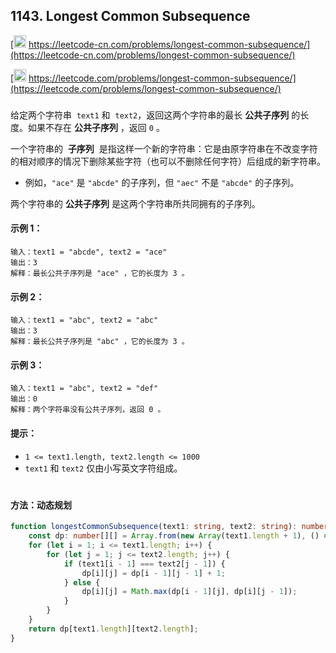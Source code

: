## 1143. Longest Common Subsequence

[<img src="https://static.leetcode-cn.com/cn-mono-assets/production/assets/logo-dark-cn.c42314a8.svg" height="20" /> https://leetcode-cn.com/problems/longest-common-subsequence/](https://leetcode-cn.com/problems/longest-common-subsequence/)

[<img src="https://assets.leetcode.com/static_assets/public/webpack_bundles/images/logo-dark.e99485d9b.svg" height="20"/> https://leetcode.com/problems/longest-common-subsequence/](https://leetcode.com/problems/longest-common-subsequence/)

###

给定两个字符串  `text1` 和  `text2`，返回这两个字符串的最长 **公共子序列** 的长度。如果不存在 **公共子序列** ，返回 `0` 。

一个字符串的  **子序列**  是指这样一个新的字符串：它是由原字符串在不改变字符的相对顺序的情况下删除某些字符（也可以不删除任何字符）后组成的新字符串。

-   例如，`"ace"` 是 `"abcde"` 的子序列，但 `"aec"` 不是 `"abcde"` 的子序列。

两个字符串的 **公共子序列** 是这两个字符串所共同拥有的子序列。

#### 示例 1：

```
输入：text1 = "abcde", text2 = "ace"
输出：3
解释：最长公共子序列是 "ace" ，它的长度为 3 。
```

#### 示例 2：

```
输入：text1 = "abc", text2 = "abc"
输出：3
解释：最长公共子序列是 "abc" ，它的长度为 3 。
```

#### 示例 3：

```
输入：text1 = "abc", text2 = "def"
输出：0
解释：两个字符串没有公共子序列，返回 0 。
```

#### 提示：

-   `1 <= text1.length, text2.length <= 1000`
-   `text1` 和 `text2` 仅由小写英文字符组成。

#

#### 方法：动态规划

```ts
function longestCommonSubsequence(text1: string, text2: string): number {
    const dp: number[][] = Array.from(new Array(text1.length + 1), () => new Array(text2.length + 1).fill(0));
    for (let i = 1; i <= text1.length; i++) {
        for (let j = 1; j <= text2.length; j++) {
            if (text1[i - 1] === text2[j - 1]) {
                dp[i][j] = dp[i - 1][j - 1] + 1;
            } else {
                dp[i][j] = Math.max(dp[i - 1][j], dp[i][j - 1]);
            }
        }
    }
    return dp[text1.length][text2.length];
}
```
